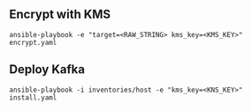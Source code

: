 ## Encrypt with KMS
```
ansible-playbook -e "target=<RAW_STRING> kms_key=<KMS_KEY>" encrypt.yaml
```

## Deploy Kafka
```
ansible-playbook -i inventories/host -e "kms_key=<KNS_KEY>" install.yaml
```
